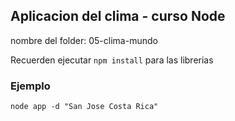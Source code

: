 ## Aplicacion del clima - curso Node

nombre del folder: 05-clima-mundo

Recuerden ejecutar ```npm install``` para las librerias

### Ejemplo

```
node app -d "San Jose Costa Rica"
```
